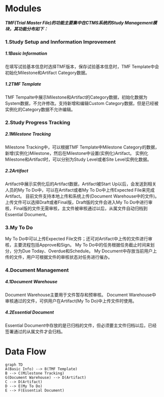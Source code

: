 # Modules  
__*TMF(Trial Master File)的功能主要集中在CTMS系统的Study Management模块，其功能分布如下：*__
### 1.Study Setup and Innformation Improvement
##### 1.1Basic Information  
在填写试验基本信息时选择TMF版本，保存试验基本信息时，TMF Template中会初始化Milestone和Artifact Category数据。
##### 1.2TMF Template  
TMF Tempalte中展示Milestone和Artifact的Category数据，初始化数据为System数据，不允许修改。支持新增和编辑Custom Category数据，但是已经被实例化的Category数据不允许编辑。
### 2.Study Progress Tracking
##### 2.1Milestone Tracking
Milestone Tracking中，可以根据TMF Template中Milestone Category的数据，新增(实例化)Milestone，然后在Milestone中设置(实例化)Artifact。
实例化Milestone和Artifact时，可以分别为Study Level或者Site Level实例化数据。
##### 2.2Artifact
Artifact中展示实例化后的Artifact数据，Artifact被Start Up以后，会发送到相关人员的My To Do中，可以在Artifact或者My To Do中上传Expected File来完成Artifact。
目前文件支持本地上传和系统上传(Document Warehouse中的文件)。
上传文件可以选择Draft或者Final版，Draft版的文件会进入My To Do中进行审核，Final版的文件无需审核，主文件被审核通过以后，从属文件自动归档到Essential Document。
### 3.My To Do
My To Do中可以上传Expected File文件；还可对Artifact中上传的文件进行审核，主要流程包括Approve和Sign。
My To Do中的任务根据任务截止时间来划分，分为Due Today、Overdue和Schedule。
My Document中存放当前用户上传的文件，用户可根据文件的审核状态对任务进行催办。
### 4.Document Management
##### 4.1Document Warehouse
Document Warehouse主要用于文件暂存和预审核。
Document Warehouse中审核通过的文件，可供用户在Artifact(My To Do)中上传文件时使用。
##### 4.2Essential Document
Essential Document中存放的是已归档的文件，但必须要主文件归档以后，已经签署通过的从属文件才会归档。


# Data Flow
```mermaid
graph TD
A(Basic Info) --> B(TMF Template)
B --> C(Milestone Tracking)
G(Document Warehouse) --> D(Artifact)
C --> D(Artifact)
D --> E(My To Do)
E --> F(Essential Document)
```